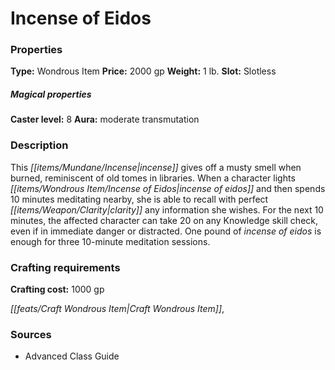 ﻿---
Title: "Incense of Eidos"
Type: "Wondrous Item"
Price: "2000 gp"
Weight: "1 lb."
Slot: "Slotless"
Caster level: "8"
Aura: "moderate transmutation"
Description: |
  "This incense gives off a musty smell when burned, reminiscent of old tomes in libraries. When a character lights _incense of eidos_ and then spends 10 minutes meditating nearby, she is able to recall with perfect clarity any information she wishes. For the next 10 minutes, the affected character can take 20 on any Knowledge skill check, even if in immediate danger or distracted. One pound of _incense of eidos_ is enough for three 10-minute meditation sessions."
Crafting cost: "1000 gp"
Sources: "['Advanced Class Guide']"
---

# Incense of Eidos

### Properties

**Type:** Wondrous Item **Price:** 2000 gp **Weight:** 1 lb. **Slot:** Slotless

##### Magical properties

**Caster level:** 8 **Aura:** moderate transmutation

### Description

This _[[items/Mundane/Incense|incense]]_ gives off a musty smell when burned, reminiscent of old tomes in libraries. When a character lights _[[items/Wondrous Item/Incense of Eidos|incense of eidos]]_ and then spends 10 minutes meditating nearby, she is able to recall with perfect _[[items/Weapon/Clarity|clarity]]_ any information she wishes. For the next 10 minutes, the affected character can take 20 on any Knowledge skill check, even if in immediate danger or distracted. One pound of _incense of eidos_ is enough for three 10-minute meditation sessions.

### Crafting requirements

**Crafting cost:** 1000 gp

_[[feats/Craft Wondrous Item|Craft Wondrous Item]]_,

### Sources

* Advanced Class Guide
